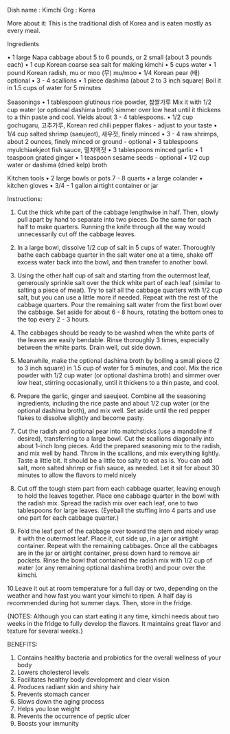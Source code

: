 Dish name : Kimchi
Org : Korea

More about it: 
This is the traditional dish of Korea and is eaten mostly as every meal.


Ingredients

•	 1 large Napa cabbage about 5 to 6 pounds, or 2 small (about 3 pounds each)
•	 1 cup Korean coarse sea salt for making kimchi
•	 5 cups water
•	 1 pound Korean radish, mu or moo (무) mu/moo
•	 1/4 Korean pear (배) optional
•	 3 - 4 scallions
•	 1 piece dashima (about 2 to 3 inch square) Boil it in 1.5 cups of water for 5 minutes

Seasonings
•	 1 tablespoon glutinous rice powder, 찹쌀가루 Mix it with 1/2 cup water (or optional dashima broth) simmer over low heat until it thickens to a thin paste and cool. Yields about 3 - 4 tablespoons.
•	 1/2 cup gochugaru, 고추가루, Korean red chili pepper flakes - adjust to your taste
•	 1/4 cup salted shrimp (saeujeot), 새우젓, finely minced
•	 3 - 4 raw shrimps, about 2 ounces, finely minced or ground - optional
•	 3 tablespoons myulchiaekjeot fish sauce, 멸치액젓
•	 3 tablespoons minced garlic
•	 1 teaspoon grated ginger
•	 1 teaspoon sesame seeds - optional
•	 1/2 cup water or dashima (dried kelp) broth

Kitchen tools
•	 2 large bowls or pots 7 - 8 quarts
•	 a large colander
•	 kitchen gloves
•	 3/4 - 1 gallon airtight container or jar


Instructions:

1. Cut the thick white part of the cabbage lengthwise in half. Then, slowly pull apart by hand to separate into two pieces. Do the same for each half to make quarters. Running the knife through all the way would unnecessarily cut off the cabbage leaves.

2. In a large bowl, dissolve 1/2 cup of salt in 5 cups of water. Thoroughly bathe each cabbage quarter in the salt water one at a time, shake off excess water back into the bowl, and then transfer to another bowl.

3. Using the other half cup of salt and starting from the outermost leaf, generously sprinkle salt over the thick white part of each leaf (similar to salting a piece of meat). Try to salt all the cabbage quarters with 1/2 cup salt, but you can use a little more if needed. Repeat with the rest of the cabbage quarters. Pour the remaining salt water from the first bowl over the cabbage. Set aside for about 6 - 8 hours, rotating the bottom ones to the top every 2 - 3 hours.

4. The cabbages should be ready to be washed when the white parts of the leaves are easily bendable. Rinse thoroughly 3 times, especially between the white parts. Drain well, cut side down.

5. Meanwhile, make the optional dashima broth by boiling a small piece (2 to 3 inch square) in 1.5 cup of water for 5 minutes, and cool. Mix the rice powder with 1/2 cup water (or optional dashima broth) and simmer over low heat, stirring occasionally, until it thickens to a thin paste, and cool.

6. Prepare the garlic, ginger and saeujeot. Combine all the seasoning ingredients, including the rice paste and about 1/2 cup water (or the optional dashima broth), and mix well. Set aside until the red pepper flakes to dissolve slightly and become pasty.

7. Cut the radish and optional pear into matchsticks (use a mandoline if desired), transferring to a large bowl. Cut the scallions diagonally into about 1-inch long pieces. Add the prepared seasoning mix to the radish, and mix well by hand. Throw in the scallions, and mix everything lightly. Taste a little bit. It should be a little too salty to eat as is. You can add salt, more salted shrimp or fish sauce, as needed. Let it sit for about 30 minutes to allow the flavors to meld nicely

8. Cut off the tough stem part from each cabbage quarter, leaving enough to hold the leaves together. Place one cabbage quarter in the bowl with the radish mix. Spread the radish mix over each leaf, one to two tablespoons for large leaves. (Eyeball the stuffing into 4 parts and use one part for each cabbage quarter.)

9. Fold the leaf part of the cabbage over toward the stem and nicely wrap it with the outermost leaf. Place it, cut side up, in a jar or airtight container. Repeat with the remaining cabbages. Once all the cabbages are in the jar or airtight container, press down hard to remove air pockets. Rinse the bowl that contained the radish mix with 1/2 cup of water (or any remaining optional dashima broth) and pour over the kimchi.



10.Leave it out at room temperature for a full day or two, depending on the weather and how fast you want your kimchi to ripen. A half day is recommended during hot summer days. Then, store in the fridge.




{NOTES:
 Although you can start eating it any time, kimchi needs about two weeks in the fridge to fully develop the flavors. It maintains great flavor and texture for several weeks.}





BENEFITS:
1. Contains healthy bacteria and probiotics for the overall wellness of your body
2.  Lowers cholesterol levels
3. Facilitates healthy body development and clear vision
4. Produces radiant skin and shiny hair
5. Prevents stomach cancer
6. Slows down the aging process
7. Helps you lose weight
8. Prevents the occurrence of peptic ulcer
9. Boosts your immunity